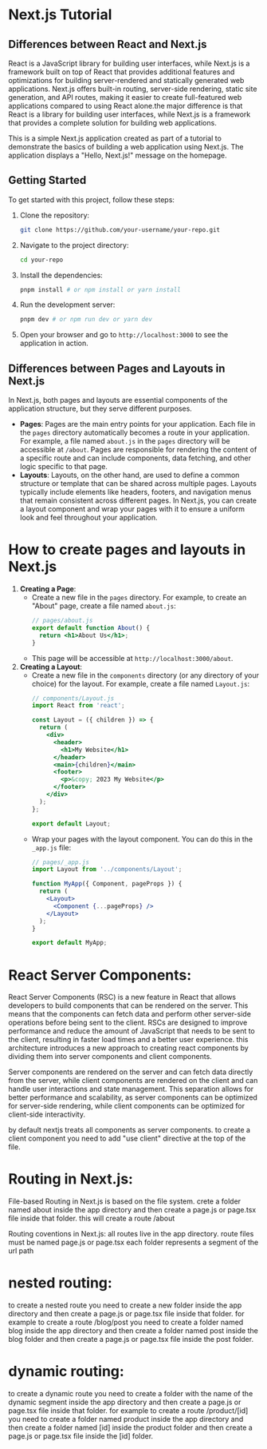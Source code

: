 # Next.js Tutorial

## Differences between React and Next.js
React is a JavaScript library for building user interfaces, while Next.js is a framework built on top of React that provides additional features and optimizations for building server-rendered and statically generated web applications. Next.js offers built-in routing, server-side rendering, static site generation, and API routes, making it easier to create full-featured web applications compared to using React alone.the major difference is that React is a library for building user interfaces, while Next.js is a framework that provides a complete solution for building web applications.


This is a simple Next.js application created as part of a tutorial to demonstrate the basics of building a web application using Next.js. The application displays a "Hello, Next.js!" message on the homepage.

## Getting Started
To get started with this project, follow these steps:
1. Clone the repository:
   ```bash
   git clone https://github.com/your-username/your-repo.git
   ```
2. Navigate to the project directory:
   ```bash
   cd your-repo
   ```
3. Install the dependencies:
   ```bash
   pnpm install # or npm install or yarn install
   ```
4. Run the development server:
   ```bash
   pnpm dev # or npm run dev or yarn dev
   ```
5. Open your browser and go to `http://localhost:3000` to see the application in action.

## Differences between Pages and Layouts in Next.js
In Next.js, both pages and layouts are essential components of the application structure, but they serve different purposes.
- **Pages**: Pages are the main entry points for your application. Each file in the `pages` directory automatically becomes a route in your application. For example, a file named `about.js` in the `pages` directory will be accessible at `/about`. Pages are responsible for rendering the content of a specific route and can include components, data fetching, and other logic specific to that page.
- **Layouts**: Layouts, on the other hand, are used to define a common structure or template that can be shared across multiple pages. Layouts typically include elements like headers, footers, and navigation menus that remain consistent across different pages. In Next.js, you can create a layout component and wrap your pages with it to ensure a uniform look and feel throughout your application.

# How to create pages and layouts in Next.js
1. **Creating a Page**:
    - Create a new file in the `pages` directory. For example, to create an "About" page, create a file named `about.js`:
      ```jsx
      // pages/about.js
      export default function About() {
        return <h1>About Us</h1>;
      }
      ```
    - This page will be accessible at `http://localhost:3000/about`.
2. **Creating a Layout**:
    - Create a new file in the `components` directory (or any directory of your choice) for the layout. For example, create a file named `Layout.js`:
      ```jsx
      // components/Layout.js
      import React from 'react';

      const Layout = ({ children }) => {
        return (
          <div>
            <header>
              <h1>My Website</h1>
            </header>
            <main>{children}</main>
            <footer>
              <p>&copy; 2023 My Website</p>
            </footer>
          </div>
        );
      };

      export default Layout;
        ```
    - Wrap your pages with the layout component. You can do this in the `_app.js` file:
      ```jsx
      // pages/_app.js
      import Layout from '../components/Layout';

      function MyApp({ Component, pageProps }) {
        return (
          <Layout>
            <Component {...pageProps} />
          </Layout>
        );
      }

      export default MyApp;
      ```
# React Server Components:
React Server Components (RSC) is a new feature in React that allows developers to build components that can be rendered on the server. This means that the components can fetch data and perform other server-side operations before being sent to the client. RSCs are designed to improve performance and reduce the amount of JavaScript that needs to be sent to the client, resulting in faster load times and a better user experience.
this architecture introduces a new approach to creating react components by dividing them into server components and client components. 

Server components are rendered on the server and can fetch data directly from the server, while client components are rendered on the client and can handle user interactions and state management. This separation allows for better performance and scalability, as server components can be optimized for server-side rendering, while client components can be optimized for client-side interactivity.

by default nextjs treats all components as server components. to create a client component you need to add "use client" directive at the top of the file.

# Routing in Next.js:
File-based
Routing in Next.js is based on the file system. crete a folder named about inside the app directory and then create a page.js or page.tsx file inside that folder. this will create a route /about

Routing coventions in Next.js:
all routes live in the app directory.
route files must be named page.js or page.tsx
each folder represents a segment of the url path

# nested routing:
to create a nested route you need to create a new folder inside the app directory and then create a page.js or page.tsx file inside that folder. for example to create a route /blog/post you need to create a folder named blog inside the app directory and then create a folder named post inside the blog folder and then create a page.js or page.tsx file inside the post folder.

# dynamic routing:
to create a dynamic route you need to create a folder with the name of the dynamic segment inside the app directory and then create a page.js or page.tsx file inside that folder. for example to create a route /product/[id] you need to create a folder named product inside the app directory and then create a folder named [id] inside the product folder and then create a page.js or page.tsx file inside the [id] folder.